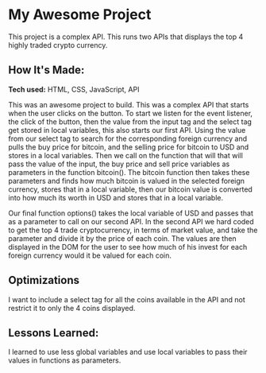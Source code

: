 # My Awesome Project
This project is a complex API. This runs two APIs that displays the top 4 highly traded crypto currency.

## How It's Made:

**Tech used:** HTML, CSS, JavaScript, API

This was an awesome project to build. This was a complex API that starts when the user clicks on the button. To start we listen for the event listener, the click of the button, then the value from the input tag and the select tag get stored in local variables, this also starts our first API. Using the value from our select tag to search for the corresponding foreign currency and pulls the buy price for bitcoin, and the selling price for bitcoin to USD and stores in a local variables. Then we call on the function that will that will pass the value of the input, the buy price and sell price variables as parameters in the function bitcoin(). The bitcoin function then takes these parameters and finds how much bitcoin is valued in the selected foreign currency, stores that in a local variable, then our bitcoin value is converted into how much its worth in USD and stores that in a local variable.

Our final function options() takes the local variable of USD and passes that as a parameter to call on our second API. In the second API we hard coded to get the top 4 trade cryptocurrency, in terms of market value, and take the parameter and divide it by the price of each coin. The values are then displayed in the DOM for the user to see how much of his invest for each foreign currency would it be valued for each coin. 

## Optimizations

I want to include a select tag for all the coins available in the API and not restrict it to only the 4 coins displayed.

## Lessons Learned:

I learned to use less global variables and use local variables to pass their values in functions as parameters.
